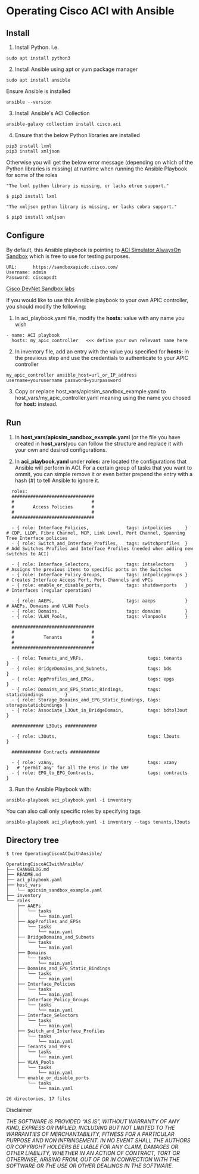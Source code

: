# Operating Cisco ACI with Ansible

## Install

1. Install Python. I.e.

```
sudo apt install python3
```

2.  Install Ansible using apt or yum package manager

```
sudo apt install ansible
```

Ensure Ansible is installed

```
ansible --version
```

3. Install Ansible's ACI Collection

```
ansible-galaxy collection install cisco.aci
```

4. Ensure that the below Python libraries are installed

```
pip3 install lxml
pip3 install xmljson
```

Otherwise you will get the below error message (depending on which of the Python libraries is missing) at runtime when running the Ansible Playbook for some of the roles

```
"The lxml python library is missing, or lacks etree support."

$ pip3 install lxml

"The xmljson python library is missing, or lacks cobra support."

$ pip3 install xmljson
```

## Configure

By default, this Ansible playbook is pointing to [ACI Simulator AlwaysOn Sandbox](https://devnetsandbox.cisco.com/RM/Diagram/Index/5a229a7c-95d5-4cfd-a651-5ee9bc1b30e2?diagramType=Topology) which is free to use for testing purposes.

```
URL:      https://sandboxapicdc.cisco.com/
Username: admin
Password: ciscopsdt
```
[Cisco DevNet Sandbox labs](https://devnetsandbox.cisco.com/RM/Topology)

If you would like to use this Ansiible playbook to your own APIC controller, you should modify the following:

1. In aci_playbook.yaml file, modify the **hosts:** value with any name you wish

```
- name: ACI playbook
  hosts: my_apic_controller   <<< define your own relevant name here
```

2. In inventory file, add an entry with the value you specified for **hosts:** in the previious step and use the credentials to authenticate to your APIC controller

```
my_apic_controller ansible_host=url_or_IP_address username=yourusername password=yourpassword
```

3. Copy or replace host_vars/apicsim_sandbox_example.yaml to host_vars/my_apic_controller.yaml meaning using the name you chosed for **host:** instead.

## Run

1. In **host_vars/apicsim_sandbox_example.yaml** (or the file you have created in **host_vars**)you can follow the structure and replace it with your own and desired configurations.

2. In **aci_playbook.yaml** under **roles:** are located the configurations that Ansible will perform in ACI. For a certain group of tasks that you want to ommit, you can simple remove it or even better prepend the entry with a hash (#) to tell Ansible to ignore it.

```
  roles:
  ###############################
  #                             #
  #       Access Policies       #
  #                             #
  ###############################

  - { role: Interface_Policies,              tags: intpolicies     }    # CDP, LLDP, Fibre Channel, MCP, Link Level, Port Channel, Spanning Tree Interface policies
  - { role: Switch_and_Interface_Profiles,   tags: switchprofiles  }    # Add Switches Profiles and Interface Profiles (needed when adding new switches to ACI)

  - { role: Interface_Selectors,             tags: intselectors    }    # Assigns the previous items to specific ports on the Switches
  - { role: Interface_Policy_Groups,         tags: intpolicygroups }    # Creates Interface Access Port, Port-Channels and vPCs
  - { role: enable_or_disable_ports,         tags: shutdownports   }    # Interfaces (regular operation)

  - { role: AAEPs,                           tags: aaeps           }    # AAEPs, Domains and VLAN Pools
  - { role: Domains,                         tags: domains         } 
  - { role: VLAN_Pools,                      tags: vlanpools       } 

  ###############################
  #                             #
  #           Tenants           #
  #                             #
  ###############################

  - { role: Tenants_and_VRFs,                        tags: tenants               }
  - { role: BridgeDomains_and_Subnets,               tags: bds                   }
  - { role: AppProfiles_and_EPGs,                    tags: epgs                  }
  - { role: Domains_and_EPG_Static_Bindings,         tags: staticbindings        }
  - { role: Storage_Domains_and_EPG_Static_Bindings, tags: storagestaticbindings }
  - { role: Associate_L3Out_in_BridgeDomain,         tags: bdtol3out             }

  ############ L3Outs ############

  - { role: L3Outs,                                  tags: l3outs                }

  ########### Contracts ###########

  - { role: vzAny,                                   tags: vzany                 }   # 'permit any' for all the EPGs in the VRF
  - { role: EPG_to_EPG_Contracts,                    tags: contracts             }
```

3. Run the Ansible Playbook with:

```
ansible-playbook aci_playbook.yaml -i inventory
```

You can also call only specific roles by specifying tags

```
ansible-playbook aci_playbook.yaml -i inventory --tags tenants,l3outs
```


## Directory tree

```
$ tree OperatingCiscoACIwithAnsible/

OperatingCiscoACIwithAnsible/
├── CHANGELOG.md
├── README.md
├── aci_playbook.yaml
├── host_vars
│   └── apicsim_sandbox_example.yaml
├── inventory
└── roles
    ├── AAEPs
    │   └── tasks
    │       └── main.yaml
    ├── AppProfiles_and_EPGs
    │   └── tasks
    │       └── main.yaml
    ├── BridgeDomains_and_Subnets
    │   └── tasks
    │       └── main.yaml
    ├── Domains
    │   └── tasks
    │       └── main.yaml
    ├── Domains_and_EPG_Static_Bindings
    │   └── tasks
    │       └── main.yaml
    ├── Interface_Policies
    │   └── tasks
    │       └── main.yaml
    ├── Interface_Policy_Groups
    │   └── tasks
    │       └── main.yaml
    ├── Interface_Selectors
    │   └── tasks
    │       └── main.yaml
    ├── Switch_and_Interface_Profiles
    │   └── tasks
    │       └── main.yaml
    ├── Tenants_and_VRFs
    │   └── tasks
    │       └── main.yaml
    ├── VLAN_Pools
    │   └── tasks
    │       └── main.yaml
    └── enable_or_disable_ports
        └── tasks
            └── main.yaml

26 directories, 17 files
```


Disclaimer

*THE SOFTWARE IS PROVIDED “AS IS”, WITHOUT WARRANTY OF ANY KIND, EXPRESS OR IMPLIED, INCLUDING BUT NOT LIMITED TO THE WARRANTIES OF MERCHANTABILITY, FITNESS FOR A PARTICULAR PURPOSE AND NON INFRINGEMENT. IN NO EVENT SHALL THE AUTHORS OR COPYRIGHT HOLDERS BE LIABLE FOR ANY CLAIM, DAMAGES OR OTHER LIABILITY, WHETHER IN AN ACTION OF CONTRACT, TORT OR OTHERWISE, ARISING FROM, OUT OF OR IN CONNECTION WITH THE SOFTWARE OR THE USE OR OTHER DEALINGS IN THE SOFTWARE.*
